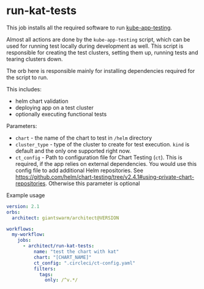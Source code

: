 # run-kat-tests

This job installs all the required software to run
[kube-app-testing](https://github.com/giantswarm/kube-app-testing).

Almost all actions are done by the `kube-app-testing` script, which can be used
for running test locally during development as well. This script is responsible
for creating the test clusters, setting them up, running tests and tearing
clusters down.

The orb here is responsible mainly for installing dependencies required for the
script to run.

This includes:

- helm chart validation
- deploying app on a test cluster
- optionally executing functional tests

Parameters:

- `chart` - the name of the chart to test in `/helm` directory
- `cluster_type` - type of the cluster to create for test execution. `kind` is default
  and the only one supported right now.
- `ct_config` - Path to configuration file for Chart Testing (`ct`). This is
  required, if the app relies on external dependencies. You would use this
  config file to add additional Helm repositories. See
  https://github.com/helm/chart-testing/tree/v2.4.1#using-private-chart-repositories.
  Otherwise this parameter is optional

Example usage

```yaml
version: 2.1
orbs:
  architect: giantswarm/architect@VERSION

workflows:
  my-workflow:
    jobs:
      - architect/run-kat-tests:
          name: "test the chart with kat"
          chart: "[CHART_NAME]"
          ct_config: ".circleci/ct-config.yaml"
          filters:
            tags:
              only: /^v.*/
```
